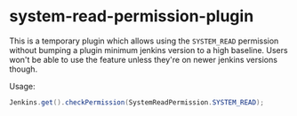 # system-read-permission-plugin

This is a temporary plugin which allows using the `SYSTEM_READ` permission without bumping  a plugin minimum jenkins version
to a high baseline. Users won't be able to use the feature unless they're on newer jenkins versions though.

Usage:
```java
Jenkins.get().checkPermission(SystemReadPermission.SYSTEM_READ);
```
